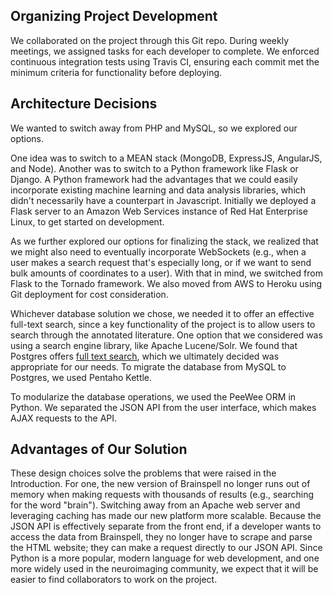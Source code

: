 ## Organizing Project Development

We collaborated on the project through this Git repo. During weekly meetings, we assigned tasks for each developer to complete. We enforced continuous integration tests using Travis CI, ensuring each commit met the minimum criteria for functionality before deploying.

## Architecture Decisions

We wanted to switch away from PHP and MySQL, so we explored our options.

One idea was to switch to a MEAN stack (MongoDB, ExpressJS, AngularJS, and Node). Another was to switch to a Python framework like Flask or Django. A Python framework had the advantages that we could easily incorporate existing machine learning and data analysis libraries, which didn't necessarily have a counterpart in Javascript. Initially we deployed a Flask server to an Amazon Web Services instance of Red Hat Enterprise Linux, to get started on development.

As we further explored our options for finalizing the stack, we realized that we might also need to eventually incorporate WebSockets (e.g., when a user makes a search request that's especially long, or if we want to send bulk amounts of coordinates to a user). With that in mind, we switched from Flask to the Tornado framework. We also moved from AWS to Heroku using Git deployment for cost consideration.

Whichever database solution we chose, we needed it to offer an effective full-text search, since a key functionality of the project is to allow users to search through the annotated literature. One option that we considered was using a search engine library, like Apache Lucene/Solr. We found that Postgres offers [full text search](https://www.postgresql.org/docs/9.5/static/textsearch.html), which we ultimately decided was appropriate for our needs. To migrate the database from MySQL to Postgres, we used Pentaho Kettle.

To modularize the database operations, we used the PeeWee ORM in Python. We separated the JSON API from the user interface, which makes AJAX requests to the API.

## Advantages of Our Solution

These design choices solve the problems that were raised in the Introduction. For one, the new version of Brainspell no longer runs out of memory when making requests with thousands of results (e.g., searching for the word "brain"). Switching away from an Apache web server and leveraging caching has made our new platform more scalable. Because the JSON API is effectively separate from the front end, if a developer wants to access the data from Brainspell, they no longer have to scrape and parse the HTML website; they can make a request directly to our JSON API. Since Python is a more popular, modern language for web development, and one more widely used in the neuroimaging community, we expect that it will be easier to find collaborators to work on the project.